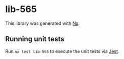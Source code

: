 # lib-565

This library was generated with [Nx](https://nx.dev).

## Running unit tests

Run `nx test lib-565` to execute the unit tests via [Jest](https://jestjs.io).
